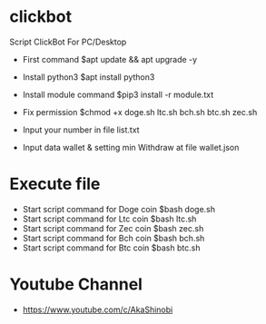 # clickbot
Script ClickBot For PC/Desktop
- First command $apt update && apt upgrade -y
- Install python3 $apt install python3
- Install module command $pip3 install -r module.txt
- Fix permission $chmod +x doge.sh ltc.sh bch.sh btc.sh zec.sh 


- Input your number in file list.txt
- Input data wallet & setting min Withdraw at file wallet.json


# Execute file
- Start script command for Doge coin $bash doge.sh
- Start script command for Ltc coin $bash ltc.sh
- Start script command for Zec coin $bash zec.sh
- Start script command for Bch coin $bash bch.sh
- Start script command for Btc coin $bash btc.sh


# Youtube Channel
- https://www.youtube.com/c/AkaShinobi
